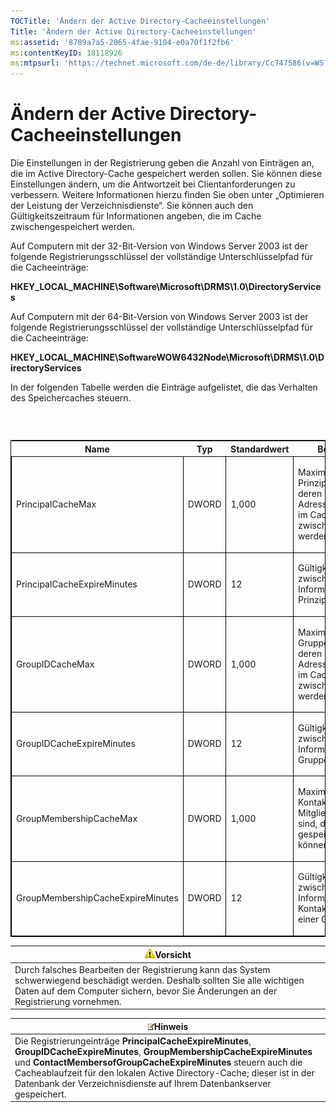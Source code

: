 ```yaml
---
TOCTitle: 'Ändern der Active Directory-Cacheeinstellungen'
Title: 'Ändern der Active Directory-Cacheeinstellungen'
ms:assetid: '8789a7a5-2065-4fae-9104-e0a70f1f2fb6'
ms:contentKeyID: 18118926
ms:mtpsurl: 'https://technet.microsoft.com/de-de/library/Cc747586(v=WS.10)'
---
```


Ändern der Active Directory-Cacheeinstellungen
==============================================

Die Einstellungen in der Registrierung geben die Anzahl von Einträgen an, die im Active Directory-Cache gespeichert werden sollen. Sie können diese Einstellungen ändern, um die Antwortzeit bei Clientanforderungen zu verbessern. Weitere Informationen hierzu finden Sie oben unter „Optimieren der Leistung der Verzeichnisdienste“. Sie können auch den Gültigkeitszeitraum für Informationen angeben, die im Cache zwischengespeichert werden.

Auf Computern mit der 32-Bit-Version von Windows Server 2003 ist der folgende Registrierungsschlüssel der vollständige Unterschlüsselpfad für die Cacheeinträge:

**HKEY\_LOCAL\_MACHINE\\Software\\Microsoft\\DRMS\\1.0\\DirectoryServices**

Auf Computern mit der 64-Bit-Version von Windows Server 2003 ist der folgende Registrierungsschlüssel der vollständige Unterschlüsselpfad für die Cacheeinträge:

**HKEY\_LOCAL\_MACHINE\\SoftwareWOW6432Node\\Microsoft\\DRMS\\1.0\\DirectoryServices**

In der folgenden Tabelle werden die Einträge aufgelistet, die das Verhalten des Speichercaches steuern.

###  

<p> </p>
<table style="border:1px solid black;">
<colgroup>
<col width="25%" />
<col width="25%" />
<col width="25%" />
<col width="25%" />
</colgroup>
<thead>
<tr class="header">
<th>Name</th>
<th>Typ</th>
<th>Standardwert</th>
<th>Beschreibung</th>
</tr>
</thead>
<tbody>
<tr class="odd">
<td style="border:1px solid black;"><p>PrincipalCacheMax</p></td>
<td style="border:1px solid black;"><p>DWORD</p></td>
<td style="border:1px solid black;"><p>1,000</p></td>
<td style="border:1px solid black;"><p>Maximale Anzahl von Prinzipalen sowie von deren E-Mail-Adressen und SIDs, die im Cache zwischengespeichert werden können.</p></td>
</tr>  
<tr class="even">
<td style="border:1px solid black;"><p>PrincipalCacheExpireMinutes</p></td>
<td style="border:1px solid black;"><p>DWORD</p></td>
<td style="border:1px solid black;"><p>12</p></td>
<td style="border:1px solid black;"><p>Gültigkeitszeitraum der zwischengespeicherten Informationen für Prinzipale.</p></td>
</tr>  
<tr class="odd">
<td style="border:1px solid black;"><p>GroupIDCacheMax</p></td>
<td style="border:1px solid black;"><p>DWORD</p></td>
<td style="border:1px solid black;"><p>1,000</p></td>
<td style="border:1px solid black;"><p>Maximale Anzahl von Gruppen sowie von deren E-Mail-Adressen und SIDs, die im Cache zwischengespeichert werden können.</p></td>
</tr>  
<tr class="even">
<td style="border:1px solid black;"><p>GroupIDCacheExpireMinutes</p></td>
<td style="border:1px solid black;"><p>DWORD</p></td>
<td style="border:1px solid black;"><p>12</p></td>
<td style="border:1px solid black;"><p>Gültigkeitszeitraum der zwischengespeicherten Informationen für Gruppenmitgliedschaft.</p></td>
</tr>  
<tr class="odd">
<td style="border:1px solid black;"><p>GroupMembershipCacheMax</p></td>
<td style="border:1px solid black;"><p>DWORD</p></td>
<td style="border:1px solid black;"><p>1,000</p></td>
<td style="border:1px solid black;"><p>Maximale Anzahl von Kontakten, die Mitglieder einer Gruppe sind, die im Cache gespeichert werden können.</p></td>
</tr>  
<tr class="even">
<td style="border:1px solid black;"><p>GroupMembershipCacheExpireMinutes</p></td>
<td style="border:1px solid black;"><p>DWORD</p></td>
<td style="border:1px solid black;"><p>12</p></td>
<td style="border:1px solid black;"><p>Gültigkeitszeitraum der zwischengespeicherten Informationen für Kontakte, die Mitglieder einer Gruppe sind.</p></td>
</tr>  
</tbody>  
</table>
  
| ![](images/Cc747586.Caution(WS.10).gif)Vorsicht                                                                                                                                         |  
|----------------------------------------------------------------------------------------------------------------------------------------------------------------------------------------------------------------------|  
| Durch falsches Bearbeiten der Registrierung kann das System schwerwiegend beschädigt werden. Deshalb sollten Sie alle wichtigen Daten auf dem Computer sichern, bevor Sie Änderungen an der Registrierung vornehmen. |
  
| ![](images/Cc747586.note(WS.10).gif)Hinweis                                                                                                                                                                                                                                                                           |  
|----------------------------------------------------------------------------------------------------------------------------------------------------------------------------------------------------------------------------------------------------------------------------------------------------------------------------------------------------|  
| Die Registrierungeinträge **PrincipalCacheExpireMinutes**, **GroupIDCacheExpireMinutes**, **GroupMembershipCacheExpireMinutes** und **ContactMembersofGroupCacheExpireMinutes** steuern auch die Cacheablaufzeit für den lokalen Active Directory-Cache; dieser ist in der Datenbank der Verzeichnisdienste auf Ihrem Datenbankserver gespeichert. |
